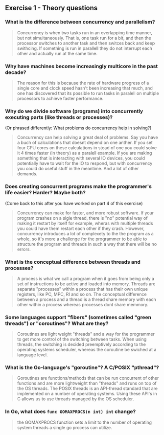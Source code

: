 Exercise 1 - Theory questions
-----------------------------
 
 ### What is the difference between concurrency and parallelism?
 > Concurrency is when two tasks run in an overlapping time manner, but not simultaneously. That is, one task run for a bit, and then the processor switches to another task and then switces back and keep swithcing. If something is run in parallell they do not interrupt each other and actually run at the same time. 
 
 ### Why have machines become increasingly multicore in the past decade?
 > The reason for this is because the rate of hardware progress of a single core and clock speed hasn't been increasing that much, and one has discovered that its possible to run tasks in paralell on multiple processors to achieve faster performance. 
 > 
 
 ### Why do we divide software (programs) into concurrently executing parts (like threads or processes)?
 (Or phrased differently: What problems do concurrency help in solving?)
 > Concurrency can help solving a great deal of problems. Say you have a buch of calculations that doesnt depend on one anther. If you set four CPU cores on these calculations in stead of one you could solve it 4 times faster (in theory) as a paralell example. If you are making something that is interacting with several IO devices, you could potentially have to wait for the IO to respond, but with concurrency you could do useful stuff in the meantime. And a lot of other demands. 
 
 ### Does creating concurrent programs make the programmer's life easier? Harder? Maybe both?
 (Come back to this after you have worked on part 4 of this exercise)
 > Concurrency can make for faster, and more robust software. If your program crashes on a sigle thread, there is "no" potential way of making it restart by itself for example, wheras with multiple threads you could have them restart each other if they crash. However, concurrency introduces a lot of complexety to the the program as a whole, so it's more a challenge for the programmer to be able to structure the program and threads in such a way that there will be no errors. 
 
 ### What is the conceptual difference between threads and processes?
 > A process is what we call a program when it goes from being only a set of instructions to be active and loaded into memory. Threads are separate "processes" within a process that has their own unique registers, like PC, MPC, RI and so on. The conceptual difference between a process and a thread is a thread share memory with each other within a process whereas processes dont share memmory. 
 
 ### Some languages support "fibers" (sometimes called "green threads") or "coroutines"? What are they?
 > Coroutines are light weight "threads" and a way for the programmer to get more control of the switching between tasks. When using threads, the switching is decided preemptively according to the operating systems scheduler, whereas the coroutine be swiched at a language level. 
 
 ### What is the Go-language's "goroutine"? A C/POSIX "pthread"?
 > Goroutines are functions/methods that can be run concurrent of other functions and are more lightweight than "threads" and runs on top of the OS threads. The POSIX threads is an API-thread standard that are implemented on a number of operating systems. Using these API's in C allows us to use threads managed by the OS scheduler. 


 
 ### In Go, what does `func GOMAXPROCS(n int) int` change? 
 > the GOMAXPROCS function sets a limit to the number of operating system threads a single go process can utilize. 



 
 
 
 
